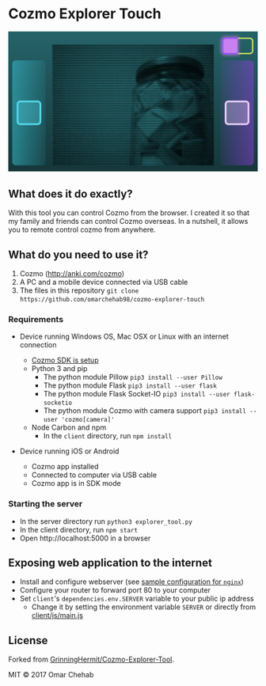 # Cozmo Explorer Touch

![Cozmo-Explorer-Tool](explorer-tool.png)

## What does it do exactly?

With this tool you can control Cozmo from the browser. I created it so that my family and friends can control Cozmo overseas. In a nutshell, it allows you to remote control cozmo from anywhere.

## What do you need to use it?

1. Cozmo (http://anki.com/cozmo)
2. A PC and a mobile device connected via USB cable
3. The files in this repository `git clone https://github.com/omarchehab98/cozmo-explorer-touch`

### Requirements

* Device running Windows OS, Mac OSX or Linux with an internet connection
  * [Cozmo SDK is setup](http://cozmosdk.anki.com/docs)
  * Python 3 and pip
    * The python module Pillow `pip3 install --user Pillow`
    * The python module Flask `pip3 install --user flask`
    * The python module Flask Socket-IO `pip3 install --user flask-socketio`
    * The python module Cozmo with camera support `pip3 install --user 'cozmo[camera]'`
  * Node Carbon and npm
    * In the `client` directory, run `npm install`

* Device running iOS or Android
  * Cozmo app installed
  * Connected to computer via USB cable
  * Cozmo app is in SDK mode

### Starting the server

* In the server directory run `python3 explorer_tool.py`
* In the client directory, run `npm start`
* Open http://localhost:5000 in a browser

## Exposing web application to the internet

* Install and configure webserver (see [sample configuration for `nginx`](./nginx.conf))
* Configure your router to forward port 80 to your computer
* Set `client`'s `dependencies.env.SERVER` variable to your public ip address
  * Change it by setting the environment variable `SERVER` or directly from [client/js/main.js](./client/js/main.js)

## License

Forked from [GrinningHermit/Cozmo-Explorer-Tool](https://github.com/GrinningHermit/Cozmo-Explorer-Tool).

MIT &copy; 2017 Omar Chehab

